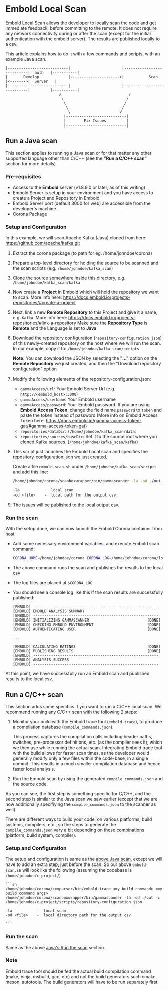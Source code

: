 # Embold Local Scan
Embold Local Scan allows the developer to locally scan the code and get immediate feedback, before committing to the remote. It does not require any network connectivity during or after the scan (except for the initial authentication with the embold server). The results are published locally to a csv.

This article explains how to do it with a few commands and scripts, with an example Java scan.


```console
|---------------------------|                       |---------------------------|  auth   |-----------|
|       Develop             |---------------------->|           Scan            |<------->|  Server   |
|---------------------------|                       |---------------------------|         |-----------|
                        ʌ                              /
                         \                            /
                          \                          /   
                           \                        /
                            \                      V 
                          |---------------------------|
                          |        Fix Issues         |
                          |---------------------------|
```


## Run a Java scan
This section applies to running a Java scan or for that matter any other supported language other than C/C++ (see the **"Run a C/C++ scan"** section  for more details)

### Pre-requisites
- Access to the **Embold** server (v1.8.9.0 or later, as of this writing)
- Embold Server is setup in your environment and you have access to create a Project and Repository in Embold
- Embold Server port (default 3000 for web) are accessible from the developer's machine.
- Corona Package

### Setup and Configuration
In this example, we will scan Apache Kafka (Java) cloned from here: <https://github.com/apache/kafka.git>
1. Extract the corona package (to path for eg. /home/johndoe/corona)
1. Prepare a top-level directory for holding the source to be scanned and the scan scripts (e.g. `/home/johndoe/kafka_scan`)
2. Clone the source somewhere inside this directory, e.g. `/home/johndoe/kafka_scan/kafka`
3. Now create a **Project** in Embold which will hold the repository we want to scan. More info here: <https://docs.embold.io/projects-repositories/#create-a-project>
4. Next, link a new **Remote Repository** to this Project and give it a name, e.g. `Kafka`. More info here: <https://docs.embold.io/projects-repositories/#link-a-repository>
    Make sure the **Repository Type** is **Remote** and the Language is set to **Java**
5. Download the repository configuration (`repository-configuration.json`) of this newly-created repository on the host where we will run the scan. In our example, copy it to: `/home/johndoe/kafka_scan/scripts`

    **Note:** You can download the JSON by selecting the **"..."** option on the **Remote Repository** we just created, and then the "Download repository configuration" option
6. Modify the following elements of the repository-configuration.json:
    - `gammaAccess/url`: Your Embold Server Url (e.g. `http://<embold_host>:3000`)
    - `gammaAccess/userName`: Your Embold username
    - `gammaAccess/password`: Your Embold password. If you are using **Embold Access Token**, change the field name `password` to `token` and paste the token instead of password (More info on Embold Access Token here: <https://docs.embold.io/gamma-access-token-gat/#gamma-access-token-gat>)
    - `repositories/dataDir`:  `(/home/johndoe/kafka_scan/data)`
    - `repositories/sources/baseDir`: Set it to the source root where you cloned Kafka sources. (`/home/johndoe/kafka_scan/kafka`)

7. This script just launches the Embold Local scan and specifies the repository-configuration.json we just created.

    Create a file `embold-scan.sh` under `/home/johndoe/kafka_scan/scripts` and add this line:

    ```sh
    /home/johndoe/corona/scanboxwrapper/bin/gammascanner -la -od ./out.csv -c /home/johndoe/kafka_scan/scripts/repository-configuration.json
    
    -la           -  local scan
    -od <file>    -  local path for the output csv.
    
    ```
8. The issues will be published to the local output csv.

### Run the scan

With the setup done, we can now launch the Embold Corona container from host
- Add some necessary environment variables, and execute Embold scan command:

    ```sh
    CORONA_HOME=/home/johndoe/corona CORONA_LOG=/home/johndoe/corona/log  /home/johndoe/kafka_scan/scripts/embold-scan.sh
    ```

- The above command runs the scan and publishes the results to the local csv
- The log files are placed at `$CORONA_LOG`
- You should see a console log like this if the scan results are successfully published:

    ```console
    [EMBOLD] --------------------------------------------------------
    [EMBOLD] EMBOLD ANALYSIS SUMMARY                           
    [EMBOLD] --------------------------------------------------------
    [EMBOLD] INITIALIZING GAMMASCANNER                         	[DONE]
    [EMBOLD] CHECKING EMBOLD ENVIRONMENT                       	[DONE]
    [EMBOLD] AUTHENTICATING USER                               	[DONE]

    ...

    [EMBOLD] CALCULATING RATINGS                               	[DONE]
    [EMBOLD] PUBLISHING RESULTS                                	[DONE]
    [EMBOLD] --------------------------------------------------------
    [EMBOLD] ANALYSIS SUCCESS                                  
    [EMBOLD] --------------------------------------------------------
    ```

At this point, we have successfully run an Embold scan and published results to the local csv.


## Run a C/C++ scan
This section adds some specifics if you want to run a C/C++ local scan. We recommend running any C/C++ scan with the following 2 steps:
1. Monitor your build with the Embold trace tool (`embold-trace`), to produce a compilation database (`compile_commands.json`).
 
    This process captures the compilation calls including header paths, switches, pre-processor definitions, etc. (as the compiler sees it), which we then use while running the actual scan. Integrating Embold trace tool with the build allows for faster scan times, as the developer would generally modify only a few files within the code-base, in a single commit. This results in a much smaller compilation database and hence faster local analysis.

2. Run the Embold scan by using the generated `compile_commands.json` and the source code.

As you can see, the first step is something specific for C/C++, and the second step is similar to the Java scan we saw earlier (except that we are now additionally specifiying the `compile_commands.json` to the scanner as well)

There are different ways to build your code, on various platforms, build systems, compilers, etc., so the steps to generate the `compile_commands.json` vary a bit depending on these combinations (platform, build system, compiler).


### Setup and Configuration
The setup and configuration is same as the [above Java scan](https://github.com/embold/emb-integration-samples/blob/local_scan/local_scan/local_scan.md#setup-and-configuration), except we will have to add an extra step, just before the scan.
So our above `embold-scan.sh` will look like the following (assuming the codebase is `/home/johndoe/c-project/`)

    ```sh
    /home/johndoe/corona/cxxparser/bin/embold-trace <my build command> <my build command args>
    /home/johndoe/corona/scanboxwrapper/bin/gammascanner -la -od ./out -c /home/johndoe/c-project/scripts/repository-configuration.json
    
    -la           -  local scan
    -od <file>    -  local directory path for the output csv.
    
    ```

### Run the scan
Same as the above [Java's Run the scan](https://github.com/embold/emb-integration-samples/blob/local_scan/local_scan/local_scan.md#run-the-scan) section.

### Note
Embold trace tool should be fed the actual build compilation command (make, ninja, msbuild, gcc, etc) and not the build generators such cmake, meson, autotools. The build generators will have to be run separately first.




